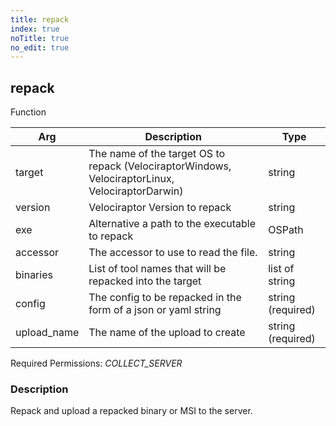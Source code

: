 ```yaml
---
title: repack
index: true
noTitle: true
no_edit: true
---
```




<div class="vql_item"></div>


## repack
<span class='vql_type pull-right page-header'>Function</span>



<div class="vqlargs"></div>

Arg | Description | Type
----|-------------|-----
target|The name of the target OS to repack (VelociraptorWindows, VelociraptorLinux, VelociraptorDarwin)|string
version|Velociraptor Version to repack|string
exe|Alternative a path to the executable to repack|OSPath
accessor|The accessor to use to read the file.|string
binaries|List of tool names that will be repacked into the target|list of string
config|The config to be repacked in the form of a json or yaml string|string (required)
upload_name|The name of the upload to create|string (required)

Required Permissions: 
<i class="linkcolour label pull-right label-success">COLLECT_SERVER</i>

### Description

Repack and upload a repacked binary or MSI to the server.

